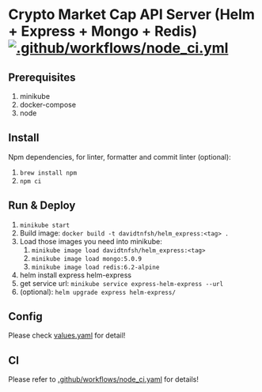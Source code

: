 # Crypto Market Cap API Server (Helm + Express + Mongo + Redis) [![.github/workflows/node_ci.yml](https://github.com/david30907d/blockchain-misc/actions/workflows/node_ci.yml/badge.svg)](https://github.com/david30907d/blockchain-misc/actions/workflows/node_ci.yml)

## Prerequisites

1. minikube
2. docker-compose
3. node

## Install

Npm dependencies, for linter, formatter and commit linter (optional):

1. `brew install npm`
2. `npm ci`

## Run & Deploy

1. `minikube start`
2. Build image: `docker build -t davidtnfsh/helm_express:<tag> .`
3. Load those images you need into minikube:
   1. `minikube image load davidtnfsh/helm_express:<tag>`
   2. `minikube image load mongo:5.0.9`
   3. `minikube image load redis:6.2-alpine`
4. helm install express helm-express
5. get service url: `minikube service express-helm-express --url`
6. (optional): `helm upgrade express helm-express/`

## Config

Please check [values.yaml](helm-express/values.yaml) for detail!

## CI

Please refer to [.github/workflows/node_ci.yaml](.github/workflows/node_ci.yaml) for details!
